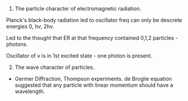 1. The particle character of electromagnetic radiation.

Planck's black-body radiation led to oscillator freq can only be descrete energies 0, hv, 2hv. 

Led to the thought that ER at that frequency contained 0,1,2 particles - photons.

Oscillator of v is in 1st excited state - one photon is present.

2. The wave character of particles.
- Germer Diffraction, Thompson experiments. de Broglie equation suggested that any particle with linear momentum should have a wavelength.

